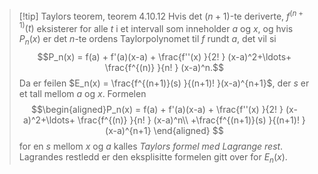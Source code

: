 > [!tip] Taylors teorem, teorem 4.10.12
> Hvis det $(n+1)$-te deriverte, $f^{(n+1)}(t)$ eksisterer for alle $t$ i et intervall som inneholder $a$ og $x$, og hvis $P_n(x)$ er det $n$-te ordens Taylorpolynomet til $f$ rundt $a$, det vil si
> $$P_n(x) = f(a) + f'(a)(x-a) + \frac{f''(x) }{2! } (x-a)^2+\ldots+ \frac{f^{(n)} }{n! } (x-a)^n.$$
>   Da er feilen $E_n(x) = \frac{f^{(n+1)}(s) }{(n+1)! }(x-a)^{n+1}$, der $s$ er et tall mellom $a$ og $x$. Formelen
>   $$\begin{aligned}P_n(x) = f(a) + f'(a)(x-a) + \frac{f''(x) }{2! } (x-a)^2+\ldots+ \frac{f^{(n)} }{n! } (x-a)^n\\ +\frac{f^{(n+1)}(s) }{(n+1)! }(x-a)^{n+1} \end{aligned} $$ for en $s$ mellom $x$ og $a$ kalles *Taylors formel med Lagrange rest*. Lagrandes restledd er den eksplisitte formelen gitt over for $E_n(x)$. 